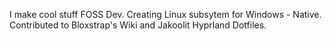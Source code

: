 I make cool stuff
FOSS Dev.
Creating Linux subsytem for Windows - Native.
Contributed to Bloxstrap's Wiki and Jakoolit Hyprland Dotfiles.


